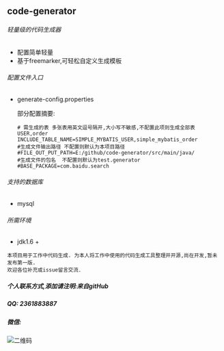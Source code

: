 ## code-generator

###### 轻量级的代码生成器

* 配置简单轻量
* 基于freemarker,可轻松自定义生成模板

###### 配置文件入口

* generate-config.properties

  部分配置摘要:

  ```properties
  # 需生成的表 多张表用英文逗号隔开,大小写不敏感,不配置此项则生成全部表  USER,order
  INCLUDE_TABLE_NAME=SIMPLE_MYBATIS_USER,simple_mybatis_order
  #生成文件输出路径 不配置则默认为本项目路径
  #FILE_OUT_PUT_PATH=E:/github/code-generator/src/main/java/
  #生成文件的包名  不配置则默认为test.generator
  #BASE_PACKAGE=com.baidu.search
  ```

###### 支持的数据库

* mysql

###### 所需环境

* jdk1.6 +

```
本项目用于工作中代码生成. 为本人将工作中使用的代码生成工具整理并开源,尚在开发,暂未发布第一版.
欢迎各位补充或issue留言交流.
```

##### 个人联系方式,添加请注明:来自gitHub

##### QQ: 2361883887

##### 微信:

![二维码](https://github.com/zhuyizhuo/notes/blob/master/wechat.png?raw=true)

